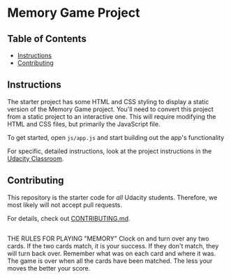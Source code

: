 # Memory Game Project

## Table of Contents

* [Instructions](#instructions)
* [Contributing](#contributing)

## Instructions

The starter project has some HTML and CSS styling to display a static version of the Memory Game project. You'll need to convert this project from a static project to an interactive one. This will require modifying the HTML and CSS files, but primarily the JavaScript file.

To get started, open `js/app.js` and start building out the app's functionality

For specific, detailed instructions, look at the project instructions in the [Udacity Classroom](https://classroom.udacity.com/me).

## Contributing

This repository is the starter code for _all_ Udacity students. Therefore, we most likely will not accept pull requests.

For details, check out [CONTRIBUTING.md](CONTRIBUTING.md).

##
THE RULES FOR PLAYING "MEMORY"
Clock on and turn over any two cards.
If the two cards match, it is your success. 
If they don't match, they will turn back over.
Remember what was on each card and where it was.
The game is over when all the cards have been matched.
The less your moves the better your score. 

